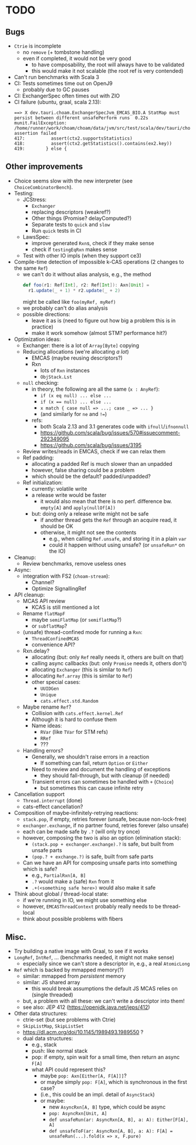 <!--

   SPDX-License-Identifier: Apache-2.0
   Copyright 2016-2022 Daniel Urban and contributors listed in NOTICE.txt

   Licensed under the Apache License, Version 2.0 (the "License");
   you may not use this file except in compliance with the License.
   You may obtain a copy of the License at

       http://www.apache.org/licenses/LICENSE-2.0

   Unless required by applicable law or agreed to in writing, software
   distributed under the License is distributed on an "AS IS" BASIS,
   WITHOUT WARRANTIES OR CONDITIONS OF ANY KIND, either express or implied.
   See the License for the specific language governing permissions and
   limitations under the License.

--->

# TODO

## Bugs

- `Ctrie` is incomplete
  - no `remove` (+ tombstone handling)
  - even if completed, it would not be very good
    - to have composability, the root will always have to be validated
    - this would make it not scalable (the root ref is very contended)
- Can't run benchmarks with Scala 3
- CI: Tests sometimes time out on OpenJ9
  - probably due to GC pauses
- CI: ExchangerSpec often times out with ZIO
- CI failure (ubuntu, graal, scala 2.13):
  ```
  ==> X dev.tauri.choam.ExchangerSpecJvm_EMCAS_BIO.A StatMap must persist between different unsafePerform runs  0.22s munit.FailException: /home/runner/work/choam/choam/data/jvm/src/test/scala/dev/tauri/choam/ExchangerSpecJvm.scala:418 assertion failed
  417:          assert(ctx2.supportsStatistics)
  418:          assert(ctx2.getStatistics().contains(ex2.key))
  419:        } else {
  ```

## Other improvements

- Choice seems slow with the new interpreter (see `ChoiceCombinatorBench`).
- Testing:
  - JCStress:
    - `Exchanger`
    - replacing descriptors (weakref?)
    - Other things (Promise? delayComputed?)
    - Separate tests to `quick` and `slow`
    - Run `quick` tests in CI
  - LawsSpec:
    - improve generated `Rxn`s, check if they make sense
    - check if `testingEqRxn` makes sense
  - Test with other IO impls (when they support ce3)
- Compile-time detection of impossible k-CAS operations (2 changes to the same `Ref`)
    - we can't do it without alias analysis, e.g., the method
      ```scala
      def foo(r1: Ref[Int], r2: Ref[Int]): Axn[Unit] =
        r1.update(_ + 1) * r2.update(_ + 2)
      ```
      might be called like `foo(myRef, myRef)`
    - we probably can't do alias analysis
    - possible directions:
      - leave it as is (need to figure out how big a problem this is in practice)
      - make it work somehow (almost STM? performance hit?)
- Optimization ideas:
  - Exchanger: there is a lot of `Array[Byte]` copying
  - Reducing allocations (we're allocating _a lot_)
    - EMCAS (maybe reusing descriptors?)
    - Rxn
      - lots of `Rxn` instances
      - `ObjStack.Lst`
  - `null` checking:
    - in theory, the following are all the same (`x : AnyRef`):
      - `if (x eq null) ... else ...`
      - `if (x == null) ... else ...`
      - `x match { case null => ...; case _ => ... }`
      - (and similarly for `ne` and `!=`)
    - refs:
      - both Scala 2.13 and 3.1 generates code with `ifnull`/`ifnonnull`
      - https://github.com/scala/bug/issues/570#issuecomment-292349095
      - https://github.com/scala/bug/issues/3195
  - Review writes/reads in EMCAS, check if we can relax them
  - Ref padding:
    - allocating a padded Ref is much slower than an unpadded
    - however, false sharing could be a problem
    - which should be the default? padded/unpadded?
  - Ref initialization:
    - currently: volatile write
    - a release write would be faster
      - it would also mean that there is no perf. difference bw. `empty[A]` and `apply(nullOf[A])`
    - but: doing only a release write might not be safe
      - if another thread gets the `Ref` through an acquire read, it should be OK
      - otherwise, it might not see the contents
        - e.g., when calling `Ref.unsafe`, and storing it in a plain `var`
        - could it happen without using unsafe? (or `unsafeRun*` on the IO)
- Cleanup:
  - Review benchmarks, remove useless ones
- Async:
  - integration with FS2 (`choam-stream`):
    - Channel?
    - Optimize SignallingRef
- API cleanup:
  - MCAS API review
    - KCAS is still mentioned a lot
  - Rename `flatMapF`
    - maybe `semiFlatMap` (or `semiflatMap`?)
    - or `subflatMap`?
  - (unsafe) thread-confined mode for running a `Rxn`:
    - `ThreadConfinedMCAS`
    - convenience API?
  - Rxn.delay?
    - allocating (but: only `Ref` really needs it, others are built on that)
    - calling async callbacks (but: only `Promise` needs it, others don't)
    - allocating `Exchanger` (this is similar to `Ref`)
    - allocating `Ref.array` (this is similar to `Ref`)
    - other special cases:
      - `UUIDGen`
      - `Unique`
      - `cats.effect.std.Random`
  - Maybe rename `Ref`?
    - Collision with `cats.effect.kernel.Ref`
    - Although it is hard to confuse them
    - Name ideas:
      - `RVar` (like `TVar` for STM refs)
      - `RRef`
      - ???
  - Handling errors?
    - Generally, we shouldn't raise errors in a reaction
      - If something can fail, return `Option` or `Either`
    - Need to review and document the handling of exceptions
      - they should fall-through, but with cleanup (if needed)
    - Transient errors can sometimes be handled with `+` (`Choice`)
      - but sometimes this can cause infinite retry
- Cancellation support
  - `Thread.interrupt` (done)
  - cats-effect cancellation?
- Composition of maybe-infinitely-retrying reactions:
  - `stack.pop`, if empty, retries forever (unsafe, because non-lock-free)
  - `exchanger.exchange`, if no partner found, retries forever (also unsafe)
  - each can be made safe by `.?` (will only try once)
  - however, composing the two is also an option (elimination stack):
    - `(stack.pop + exchanger.exchange).?` is safe, but built from unsafe parts
    - `(pop.? + exchange.?)` is safe, built from safe parts
  - Can we have an API for composing unsafe parts into something which is safe?
    - e.g., `PartialRxn[A, B]`
    - `.?` would make a (safe) `Rxn` from it
    - `.+(<something safe here>)` would also make it safe
- Think about global / thread-local state:
  - if we're running in IO, we might use something else
  - however, `EMCASThreadContext` probably really needs to be thread-local
  - think about possible problems with fibers

## Misc.

- Try building a native image with Graal, to see if it works
- `LongRef`, `IntRef`, ... (benchmarks needed, it might not make sense)
  - especially since we can't store a descriptor in, e.g., a real `AtomicLong`
- `Ref` which is backed by mmapped memory(?)
  - similar: mmapped from _persistent_ memory
  - similar: JS shared array
    - this would break assumptions the default JS MCAS relies on (single threaded)
  - but, a problem with all these: we can't write a descriptor into them!
  - see also: JEP 412 (https://openjdk.java.net/jeps/412)
- Other data structures:
  - ctrie-set (but see problems with Ctrie)
  - `SkipListMap`, `SkipListSet`
  - https://dl.acm.org/doi/10.1145/1989493.1989550 ?
  - dual data structures:
    - e.g., stack
    - push: like normal stack
    - pop: if empty, spin wait for a small time, then return an async `F[A]`
    - what API could represent this?
      - maybe `pop: Axn[Either[A, F[A]]]`?
      - or maybe simply `pop: F[A]`, which is synchronous in the first case?
      - (i.e., this could be an impl. detail of `AsyncStack`)
      - or maybe:
        - new `AsyncRxn[A, B]` type, which could be async
        - `pop: AsyncRxn[Unit, A]`
        - `def unsafeRun(ar: AsyncRxn[A, B], a: A): Either[F[A], A]`
        - `def unsafeToF(ar: AsyncRxn[A, B], a: A): F[A] = unsafeRun(...).fold(x => x, F.pure)`

